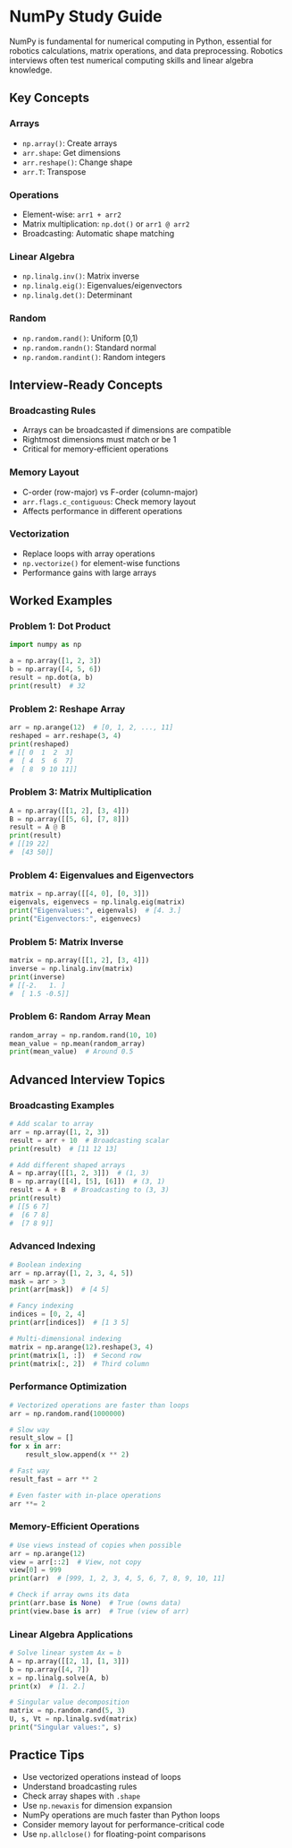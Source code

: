 # NumPy Study Guide

NumPy is fundamental for numerical computing in Python, essential for robotics calculations, matrix operations, and data preprocessing. Robotics interviews often test numerical computing skills and linear algebra knowledge.

## Key Concepts

### Arrays
- `np.array()`: Create arrays
- `arr.shape`: Get dimensions
- `arr.reshape()`: Change shape
- `arr.T`: Transpose

### Operations
- Element-wise: `arr1 + arr2`
- Matrix multiplication: `np.dot()` or `arr1 @ arr2`
- Broadcasting: Automatic shape matching

### Linear Algebra
- `np.linalg.inv()`: Matrix inverse
- `np.linalg.eig()`: Eigenvalues/eigenvectors
- `np.linalg.det()`: Determinant

### Random
- `np.random.rand()`: Uniform [0,1)
- `np.random.randn()`: Standard normal
- `np.random.randint()`: Random integers

## Interview-Ready Concepts

### Broadcasting Rules
- Arrays can be broadcasted if dimensions are compatible
- Rightmost dimensions must match or be 1
- Critical for memory-efficient operations

### Memory Layout
- C-order (row-major) vs F-order (column-major)
- `arr.flags.c_contiguous`: Check memory layout
- Affects performance in different operations

### Vectorization
- Replace loops with array operations
- `np.vectorize()` for element-wise functions
- Performance gains with large arrays

## Worked Examples

### Problem 1: Dot Product
```python
import numpy as np

a = np.array([1, 2, 3])
b = np.array([4, 5, 6])
result = np.dot(a, b)
print(result)  # 32
```

### Problem 2: Reshape Array
```python
arr = np.arange(12)  # [0, 1, 2, ..., 11]
reshaped = arr.reshape(3, 4)
print(reshaped)
# [[ 0  1  2  3]
#  [ 4  5  6  7]
#  [ 8  9 10 11]]
```

### Problem 3: Matrix Multiplication
```python
A = np.array([[1, 2], [3, 4]])
B = np.array([[5, 6], [7, 8]])
result = A @ B
print(result)
# [[19 22]
#  [43 50]]
```

### Problem 4: Eigenvalues and Eigenvectors
```python
matrix = np.array([[4, 0], [0, 3]])
eigenvals, eigenvecs = np.linalg.eig(matrix)
print("Eigenvalues:", eigenvals)  # [4. 3.]
print("Eigenvectors:", eigenvecs)
```

### Problem 5: Matrix Inverse
```python
matrix = np.array([[1, 2], [3, 4]])
inverse = np.linalg.inv(matrix)
print(inverse)
# [[-2.   1. ]
#  [ 1.5 -0.5]]
```

### Problem 6: Random Array Mean
```python
random_array = np.random.rand(10, 10)
mean_value = np.mean(random_array)
print(mean_value)  # Around 0.5
```

## Advanced Interview Topics

### Broadcasting Examples
```python
# Add scalar to array
arr = np.array([1, 2, 3])
result = arr + 10  # Broadcasting scalar
print(result)  # [11 12 13]

# Add different shaped arrays
A = np.array([[1, 2, 3]])  # (1, 3)
B = np.array([[4], [5], [6]])  # (3, 1)
result = A + B  # Broadcasting to (3, 3)
print(result)
# [[5 6 7]
#  [6 7 8]
#  [7 8 9]]
```

### Advanced Indexing
```python
# Boolean indexing
arr = np.array([1, 2, 3, 4, 5])
mask = arr > 3
print(arr[mask])  # [4 5]

# Fancy indexing
indices = [0, 2, 4]
print(arr[indices])  # [1 3 5]

# Multi-dimensional indexing
matrix = np.arange(12).reshape(3, 4)
print(matrix[1, :])  # Second row
print(matrix[:, 2])  # Third column
```

### Performance Optimization
```python
# Vectorized operations are faster than loops
arr = np.random.rand(1000000)

# Slow way
result_slow = []
for x in arr:
    result_slow.append(x ** 2)

# Fast way
result_fast = arr ** 2

# Even faster with in-place operations
arr **= 2
```

### Memory-Efficient Operations
```python
# Use views instead of copies when possible
arr = np.arange(12)
view = arr[::2]  # View, not copy
view[0] = 999
print(arr)  # [999, 1, 2, 3, 4, 5, 6, 7, 8, 9, 10, 11]

# Check if array owns its data
print(arr.base is None)  # True (owns data)
print(view.base is arr)  # True (view of arr)
```

### Linear Algebra Applications
```python
# Solve linear system Ax = b
A = np.array([[2, 1], [1, 3]])
b = np.array([4, 7])
x = np.linalg.solve(A, b)
print(x)  # [1. 2.]

# Singular value decomposition
matrix = np.random.rand(5, 3)
U, s, Vt = np.linalg.svd(matrix)
print("Singular values:", s)
```

## Practice Tips
- Use vectorized operations instead of loops
- Understand broadcasting rules
- Check array shapes with `.shape`
- Use `np.newaxis` for dimension expansion
- NumPy operations are much faster than Python loops
- Consider memory layout for performance-critical code
- Use `np.allclose()` for floating-point comparisons
